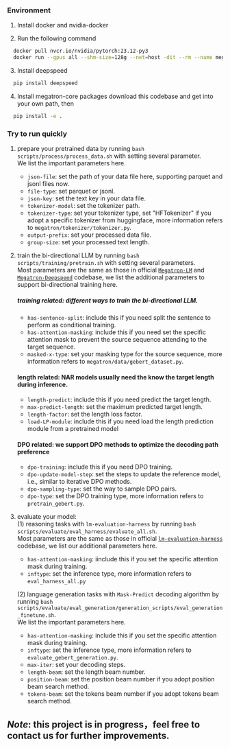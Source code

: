 ### Environment
1. Install docker and nvidia-docker

2. Run the following command
```bash
  docker pull nvcr.io/nvidia/pytorch:23.12-py3
  docker run --gpus all --shm-size=128g --net=host -dit --rm --name megatron -v /your_dir:/your_dir -v /root/.ssh:/root/.ssh nvcr.io/nvidia/pytorch:23.12-py3
```
3. Install deepspeed
```bash
  pip install deepspeed
```
4. Install megatron-core packages
   download this codebase and get into your own path, then  
  ```bash
    pip install -e .
  ```

### Try to run quickly
1. prepare your pretrained data by running ```bash scripts/process/process_data.sh``` with setting several parameter.  
   We list the important parameters here.
   - `json-file`: set the path of your data file here, supporting parquet and jsonl files now.
   - `file-type`: set parquet or jsonl.
   - `json-key`: set the text key in your data file.
   - `tokenizer-model`: set the tokenizer path.
   - `tokenizer-type`: set your tokenizer type, set "HFTokenizer" if you adopt a specific tokenizer from huggingface, more information refers to `megatron/tokenizer/tokenizer.py`.
   - `output-prefix`: set your processed data file.
   - `group-size`: set your processed text length.

2. train the bi-directional LLM by running ```bash scripts/training/pretrain.sh``` with setting several parameters.  
   Most parameters are the same as those in official [`Megatron-LM`](https://github.com/NVIDIA/Megatron-LM) and [`Megatron-Deepspeed`](https://github.com/microsoft/Megatron-DeepSpeed) codebase, we list the additional parameters to support bi-directional training here.
   ##### training related: different ways to train the bi-directional LLM.
   - `has-sentence-split`: include this if you need split the sentence to perform as conditional training.
   - `has-attention-masking`: include this if you need set the specific attention mask to prevent the source sequence attending to the target sequence.
   - `masked-x-type`: set your masking type for the source sequence, more information refers to `megatron/data/gebert_dataset.py`.
   #### length related: NAR models usually need the know the target length during inference.
   - `length-predict`: include this if you need predict the target length.
   - `max-predict-length`: set the maximum predicted target length.
   - `length-factor`: set the length loss factor.
   - `load-LP-module`: include this if you need load the length prediction module from a pretrained model
   #### DPO related: we support DPO methods to optimize the decoding path preference
   - `dpo-training`: include this if you need DPO training.
   - `dpo-update-model-step`: set the steps to update the reference model, i.e., similar to iterative DPO methods.
   - `dpo-sampling-type`: set the way to sample DPO pairs.
   - `dpo-type`: set the DPO training type, more information refers to `pretrain_gebert.py`.

  3. evaluate your model:  
     (1) reasoning tasks with `lm-evaluation-harness` by running `bash scripts/evaluate/eval_harness/evaluate_all.sh`.  
     Most parameters are the same as those in official [`lm-evaluation-harness`](https://github.com/EleutherAI/lm-evaluation-harness) codebase, we list our additional parameters here.
     - `has-attention-masking`: iinclude this if you set the specific attention mask during training. 
     - `inftype`: set the inference type, more information refers to `eval_harness_all.py`
       
     (2) language generation tasks with `Mask-Predict` decoding algorithm by running `bash scripts/evaluate/eval_generation/generation_scripts/eval_generation_finetune.sh`.  
     We list the important parameters here.
     - `has-attention-masking`: include this if you set the specific attention mask during training. 
     - `inftype`: set the inference type, more information refers to `evaluate_gebert_generation.py`.
     - `max-iter`: set your decoding steps.
     - `length-beam`: set the length beam number.
     - `position-beam`: set the position beam number if you adopt position beam search method.
     - `tokens-beam`: set the tokens beam number if you adopt tokens beam search method.

## *Note*: this project is in progress，feel free to contact us for further improvements.

